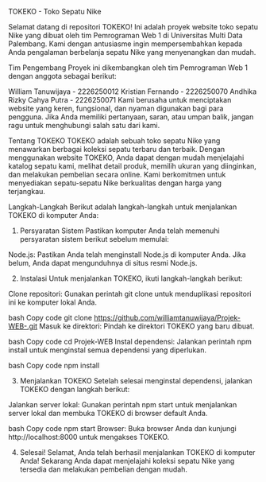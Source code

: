 TOKEKO - Toko Sepatu Nike


Selamat datang di repositori TOKEKO! Ini adalah proyek website toko sepatu Nike yang dibuat oleh tim Pemrograman Web 1 di Universitas Multi Data Palembang. Kami dengan antusiasme ingin mempersembahkan kepada Anda pengalaman berbelanja sepatu Nike yang menyenangkan dan mudah.

Tim Pengembang
Proyek ini dikembangkan oleh tim Pemrograman Web 1 dengan anggota sebagai berikut:

William Tanuwijaya - 2226250012
Kristian Fernando - 2226250070
Andhika Rizky Cahya Putra - 2226250071
Kami berusaha untuk menciptakan website yang keren, fungsional, dan nyaman digunakan bagi para pengguna. Jika Anda memiliki pertanyaan, saran, atau umpan balik, jangan ragu untuk menghubungi salah satu dari kami.

Tentang TOKEKO
TOKEKO adalah sebuah toko sepatu Nike yang menawarkan berbagai koleksi sepatu terbaru dan terbaik. Dengan menggunakan website TOKEKO, Anda dapat dengan mudah menjelajahi katalog sepatu kami, melihat detail produk, memilih ukuran yang diinginkan, dan melakukan pembelian secara online. Kami berkomitmen untuk menyediakan sepatu-sepatu Nike berkualitas dengan harga yang terjangkau.

Langkah-Langkah
Berikut adalah langkah-langkah untuk menjalankan TOKEKO di komputer Anda:

1. Persyaratan Sistem
Pastikan komputer Anda telah memenuhi persyaratan sistem berikut sebelum memulai:

Node.js: Pastikan Anda telah menginstall Node.js di komputer Anda. Jika belum, Anda dapat mengunduhnya di situs resmi Node.js.

2. Instalasi
Untuk menjalankan TOKEKO, ikuti langkah-langkah berikut:

Clone repositori: Gunakan perintah git clone untuk menduplikasi repositori ini ke komputer lokal Anda.

bash
Copy code
git clone https://github.com/williamtanuwijaya/Projek-WEB-.git
Masuk ke direktori: Pindah ke direktori TOKEKO yang baru dibuat.

bash
Copy code
cd Projek-WEB
Instal dependensi: Jalankan perintah npm install untuk menginstal semua dependensi yang diperlukan.

bash
Copy code
npm install

3. Menjalankan TOKEKO
Setelah selesai menginstal dependensi, jalankan TOKEKO dengan langkah berikut:

Jalankan server lokal: Gunakan perintah npm start untuk menjalankan server lokal dan membuka TOKEKO di browser default Anda.

bash
Copy code
npm start
Browser: Buka browser Anda dan kunjungi http://localhost:8000 untuk mengakses TOKEKO.

4. Selesai!
Selamat, Anda telah berhasil menjalankan TOKEKO di komputer Anda! Sekarang Anda dapat menjelajahi koleksi sepatu Nike yang tersedia dan melakukan pembelian dengan mudah.
